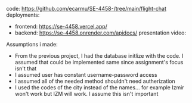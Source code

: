 code: https://github.com/ecarmu/SE-4458-/tree/main/flight-chat
deployments:
  * frontend: https://se-4458.vercel.app/
  * backend:  https://se-4458.onrender.com/apidocs/
presentation video: 


Assumptions i made:
  * From the previous project, I had the database initlize with the code. I assumed that could be implemented same since assignment's focus isn't that
  * I assumed user has constant username-password access
  * I assumed all of the needed method shouldn't need autherization
  * I used the codes of the city instead of the names... for example Izmir won't work but IZM will work. I assume this isn't important
